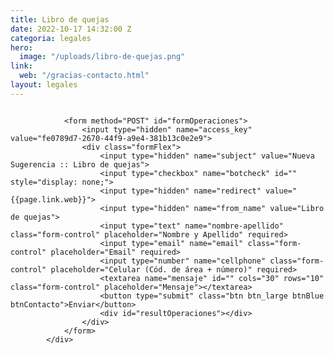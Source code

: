 ```yaml
---
title: Libro de quejas
date: 2022-10-17 14:32:00 Z
categoria: legales
hero:
  image: "/uploads/libro-de-quejas.png"
link:
  web: "/gracias-contacto.html"
layout: legales
---
```


<section class="legales">
			<div class="main-container module">
				<div class="formImage">
					<img src="{{page.hero.image}}" alt="">
				</div>

				<form method="POST" id="formOperaciones">
					<input type="hidden" name="access_key" value="fe0789d7-2670-44f9-a9e4-381b13c0e2e9">
					<div class="formFlex">
						<input type="hidden" name="subject" value="Nueva Sugerencia :: Libro de quejas">
						<input type="checkbox" name="botcheck" id="" style="display: none;">
						<input type="hidden" name="redirect" value="{{page.link.web}}">
						<input type="hidden" name="from_name" value="Libro de quejas">
						<input type="text" name="nombre-apellido" class="form-control" placeholder="Nombre y Apellido" required>
						<input type="email" name="email" class="form-control" placeholder="Email" required>
						<input type="number" name="cellphone" class="form-control" placeholder="Celular (Cód. de área + número)" required>
						<textarea name="mensaje" id="" cols="30" rows="10" class="form-control" placeholder="Mensaje"></textarea>
						<button type="submit" class="btn btn_large btnBlue btnContacto">Enviar</button>
						<div id="resultOperaciones"></div>
					</div>
				</form>
		    </div>
</section>
